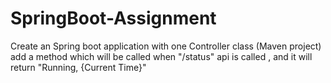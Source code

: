 # SpringBoot-Assignment


Create an Spring boot application with one Controller class (Maven project)
add a method which will be called when "/status" api is called , and it will return "Running, {Current Time}"
